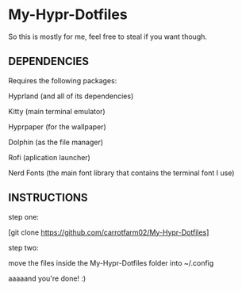 # My-Hypr-Dotfiles
So this is mostly for me, feel free to steal if you want though.


## DEPENDENCIES 
Requires the following packages: 

Hyprland (and all of its dependencies)

Kitty (main terminal emulator)

Hyprpaper (for the wallpaper)

Dolphin (as the file manager)

Rofi (aplication launcher)

Nerd Fonts (the main font library that contains the terminal font I use)


## INSTRUCTIONS
step one:

[git clone https://github.com/carrotfarm02/My-Hypr-Dotfiles]

step two:

move the files inside the  My-Hypr-Dotfiles folder into ~/.config

aaaaand you're done! :)

